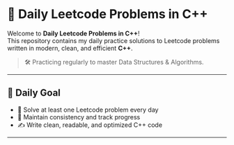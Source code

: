 # 📘 Daily Leetcode Problems in C++

Welcome to **Daily Leetcode Problems in C++**!  
This repository contains my daily practice solutions to Leetcode problems written in modern, clean, and efficient **C++**.

> 🛠 Practicing regularly to master Data Structures & Algorithms.

---

## 📅 Daily Goal

- 📌 Solve at least one Leetcode problem every day
- 🔁 Maintain consistency and track progress
- ✍️ Write clean, readable, and optimized C++ code

---



